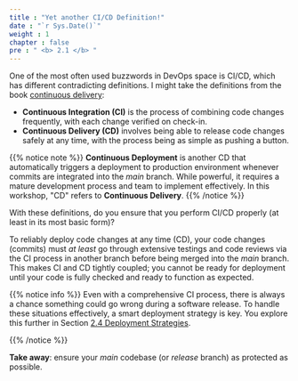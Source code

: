 ```yaml
---
title : "Yet another CI/CD Definition!"
date : "`r Sys.Date()`"
weight : 1
chapter : false
pre : " <b> 2.1 </b> "
---
```


One of the most often used buzzwords in DevOps space is CI/CD, which has different contradicting definitions. I might take the definitions from the book [continuous delivery](https://www.amazon.co.uk/Grokking-Continuous-Delivery-Christie-Wilson/dp/1617298255):

-  **Continuous Integration (CI)** is the process of combining code changes frequently, with each change verified on check-in.
-  **Continuous Delivery (CD)** involves being able to release code changes safely at any time, with the process being as simple as pushing a button.

{{% notice note %}}
**Continuous Deployment** is another CD that automatically triggers a deployment to production environment whenever commits are integrated into the *main* branch. While powerful, it requires a mature development process and team to implement effectively. In this workshop, "CD" refers to **Continuous Delivery**.
{{% /notice %}}

With these definitions, do you ensure that you perform CI/CD properly (at least in its most basic form)?

To reliably deploy code changes at any time (CD), your code changes (commits) must *at least* go through extensive testings and code reviews via the CI process in another branch before being merged into the *main* branch. This makes CI and CD tightly coupled; you cannot be ready for deployment until your code is fully checked and ready to function as expected. 

{{% notice info %}}
Even with a comprehensive CI process, there is always a chance something could go wrong during a software release. To handle these situations effectively, a smart deployment strategy is key. You explore this further in Section [2.4 Deployment Strategies](2-tool-agnostic-concepts/4-deployment-strategies).

{{% /notice %}}

**Take away**: ensure your *main* codebase (or *release* branch) as protected as possible.
